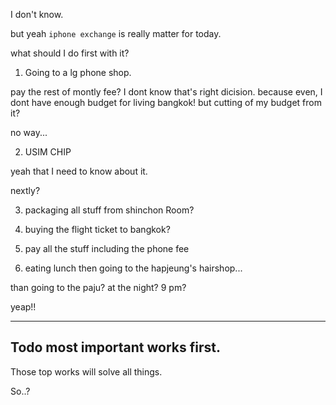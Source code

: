 I don't know.

but yeah `iphone exchange` is really matter for today.

what should I do first with it?

1. Going to a lg phone shop.

pay the rest of montly fee?
I dont know that's right dicision.
because even, I dont have enough budget for living bangkok!
but cutting of my budget from it?

no way...


2. USIM CHIP

yeah that I need to know about it.

nextly?

3. packaging all stuff from shinchon Room?

4. buying the flight ticket to bangkok?

5. pay all the stuff including the phone fee

6. eating lunch then going to the hapjeung's hairshop...

than going to the paju? at the night? 9 pm?

yeap!!


---

## Todo most important works first.

Those top works will solve all things.

So..?


